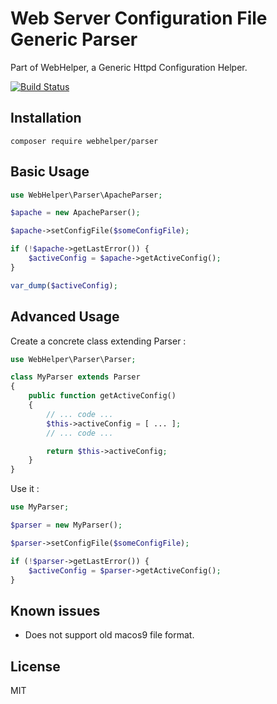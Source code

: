 # Web Server Configuration File Generic Parser
Part of WebHelper, a Generic Httpd Configuration Helper.

[![Build Status](https://travis-ci.org/JamesRezo/webhelper-parser.svg?branch=master)](https://travis-ci.org/JamesRezo/webhelper-parser)

## Installation

```composer require webhelper/parser```

## Basic Usage

```php
use WebHelper\Parser\ApacheParser;

$apache = new ApacheParser();

$apache->setConfigFile($someConfigFile);

if (!$apache->getLastError()) {
    $activeConfig = $apache->getActiveConfig();
}

var_dump($activeConfig);
```

## Advanced Usage

Create a concrete class extending Parser :
```php
use WebHelper\Parser\Parser;

class MyParser extends Parser
{
    public function getActiveConfig()
    {
        // ... code ...
        $this->activeConfig = [ ... ];
        // ... code ...

        return $this->activeConfig;
    }
}
```

Use it :
```php
use MyParser;

$parser = new MyParser();

$parser->setConfigFile($someConfigFile);

if (!$parser->getLastError()) {
    $activeConfig = $parser->getActiveConfig();
}
```

## Known issues

- Does not support old macos9 file format.

## License

MIT
